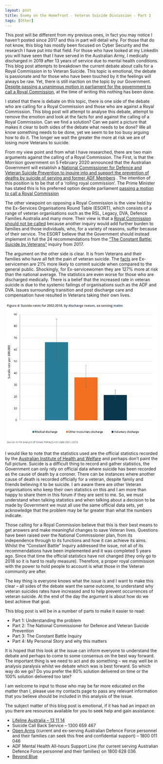 ```yaml
---
layout: post
title: Enemy on the Homefront - Veteran Suicide Discussion - Part 1
tags: [Other]
---
```

This post will be different from my previous ones, in fact you may notice I haven’t posted since 2017 and this in part will detail why. For those that do not know, this blog has mostly been focused on Cyber Security and the research I have put into that field. For those who have looked at my LinkedIn you will have seen that I have served in the Australian Army, I medically discharged in 2019 after 13 years of service due to mental health conditions. This blog post attempts to breakdown the current debate about calls for a Royal Commission in to Veteran Suicide. This topic is emotional, the debate is passionate and for those who have been touched by it the feelings will always be raw. Yet, there is still inaction on the topic by our Government. [Despite passing a unanimous motion in parliament for the government to call a Royal Commission](https://www.abc.net.au/news/2021-03-22/parliament-backs-royal-commission-for-veteran-suicides/100021274), at the time of writing this nothing has been done.

I stated that there is debate on this topic, there is one side of the debate who are calling for a Royal Commission and those who are against a Royal Commission. This blog post will attempt to analyse this debate, attempt to remove the emotion and look at the facts for and against the calling of a Royal Commission. Can we find a solution? Can we paint a picture that makes it clear to both sides of the debate what needs to be done? We all know something needs to be done, yet we seem to be too busy arguing how to do it. The longer we wait the greater the more at risk we are of losing more Veterans to suicide.

From my view point and from what I have researched, there are two main arguments against the calling of a Royal Commission. The First, is that the Morrison government on 5 February 2020 announced that the Australian Government will establish a [National Commissioner for Defence and Veteran Suicide Prevention to inquire into and support the prevention of deaths by suicide of serving and former ADF Members](https://www.ag.gov.au/about-us/what-we-do/national-commissioner-defence-and-veteran-suicide-prevention) . The intention of this position is to be that of a ‘rolling royal commission’. The Prime Minister has stated this is his preferred option despite parliament [passing a motion to call a Royal Commission](https://www.abc.net.au/news/2021-03-22/parliament-backs-royal-commission-for-veteran-suicides/100021274)

The other viewpoint on opposing a Royal Commission is the view held by the Ex-Services Organisations Round Table (ESORT), which consists of a range of veteran organisations such as the RSL, Legacy, DVA, Defence Families Australia and many more. Their view is that a [Royal Commission should not be called](https://www.adso.org.au/media-release-esort-resolution-no-to-royal-commission/) because another inquiry would add further burden to families and those individuals, who, for a variety of reasons, suffer because of their service. The ESORT believe that the Government should instead implement in full the 24 recommendations from the [“The Constant Battle: Suicide by Veterans”](https://www.aph.gov.au/Parliamentary_Business/Committees/Senate/Foreign_Affairs_Defence_and_Trade/VeteranSuicide/Report) inquiry from 2017. 

The argument on the other side is clear. It is from Veterans and their families who have all felt the pain of veteran suicide. The [facts](https://www.aihw.gov.au/reports/veterans/national-suicide-monitoring-adf-2020/contents/suicides-in-ex-serving-personnel-by-discharge-reason) are Ex-servicemen are 21% more likely to commit suicide when compared to the general public. Shockingly, for Ex-servicewomen they are 127% more at risk than the national average. The statistics are even worse for those who are discharged medically. There is a belief that the increased rate in veteran suicide is due to the systemic failings of organisations such as the ADF and DVA. Issues surrounding transition and post discharge care and compensation have resulted in Veterans taking their own lives. 

![](/img/vet-stats.png)
 
I would like to note that the statistics used are the official statistics recorded by the [Australian Institute of Health and Welfare](https://www.aihw.gov.au/reports/veterans/national-veteran-suicide-monitoring/contents/summary) and perhaps don’t paint the full picture. Suicide is a difficult thing to record and gather statistics, the Government can only rely on official data where suicide has been recorded as the cause of death by a coroner. There can be instances where another cause of death is recorded officially for a veteran, despite family and friends believing it to be suicide. I am aware there are other Veteran organisations who keep their own statistics on this and I am more than happy to share them in this forum if they are sent to me. So, we must understand when talking statistics and when talking about a decision to be made by Government we must all use the same official data sets, yet acknowledge that the problem may be far greater than what the numbers indicate.

Those calling for a Royal Commission believe that this is their best means to get answers and make meaningful changes to save Veteran lives. Questions have been raised over the National Commissioner plan, from its independence through to its functions and how it can achieve its aims. Whilst the “Constant Battle” Inquiry addressed the issue, not all of its recommendations have been implemented and it was completed 5 years ago. Since that time the official statistics have not changed (they only go to 2018 so it is hard to really measure).  Therefore, a proper royal commission with the power to hold people to account is what those in the Veteran community are after.  

The key thing is everyone knows what the issue is and I want to make this clear – all sides of the debate want the same outcome, to understand why veteran suicides rates have increased and to help prevent occurrences of veteran suicide. At the end of the day the argument is about how do we best achieve that goal. 

This blog post is will be in a number of parts to make it easier to read: 
-	Part 1: Understanding the problem
-	Part 2: The National Commissioner for Defence and Veteran Suicide Prevention
-	Part 3: The Constant Battle Inquiry
-	Part 4: My Personal Story and why this matters

It is hoped that this look at the issue can inform everyone to understand the debate and perhaps to come to some consensus on the best way forward. The important thing is we need to act and do something – we may well be in analysis paralysis whilst we debate which was is best forward. So which way do we go? Do you prefer the 80% solution delivered on time or the 100% solution delivered too late? 

I am welcome to input to those who may be far more educated on the matter than I, please use my contacts page to pass any relevant information that you believe should be included in this analysis of the issue.

The subject matter of this blog post is emotional, if it has had an impact on you there are resources available for you to seek help and gain assistance. 
* [Lifeline Australia – 13 11 14](https://www.lifeline.org.au/)
* Suicide Call Back Service – 1300 659 467
* [Open Arms](https://www.openarms.gov.au/) (current and ex-serving Australian Defence Force personnel and their families can seek this free and confidential support) – 1800 011 046
* ADF Mental Health All-hours Support Line (for current serving Australian Defence Force personnel and their families) on 1800 628 036.
* [Beyond Blue](https://www.beyondblue.org.au/)

